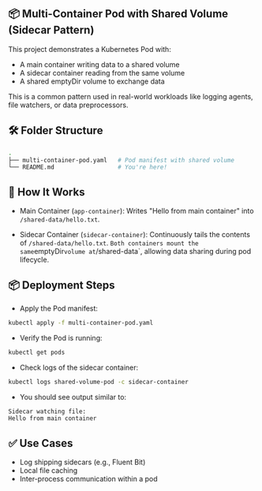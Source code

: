 ## 📦 Multi-Container Pod with Shared Volume (Sidecar Pattern)

This project demonstrates a Kubernetes Pod with:

- A main container writing data to a shared volume
- A sidecar container reading from the same volume
- A shared emptyDir volume to exchange data

This is a common pattern used in real-world workloads like logging agents, file watchers, or data preprocessors.

## 🛠️ Folder Structure

```bash
.
├── multi-container-pod.yaml   # Pod manifest with shared volume
└── README.md                  # You're here!
```

## 🚀 How It Works

- Main Container (`app-container`): Writes "Hello from main container" into `/shared-data/hello.txt`.

- Sidecar Container (`sidecar-container`): Continuously tails the contents of `/shared-data/hello.txt`.
  `Both containers mount the same`emptyDir`volume at`/shared-data`, allowing data sharing during pod lifecycle.

## 📦 Deployment Steps

- Apply the Pod manifest:

```bash
kubectl apply -f multi-container-pod.yaml
```

- Verify the Pod is running:

```bash
kubectl get pods
```

- Check logs of the sidecar container:

```bash
kubectl logs shared-volume-pod -c sidecar-container
```

- You should see output similar to:

```bash
Sidecar watching file:
Hello from main container
```

## ✅ Use Cases

- Log shipping sidecars (e.g., Fluent Bit)
- Local file caching
- Inter-process communication within a pod
